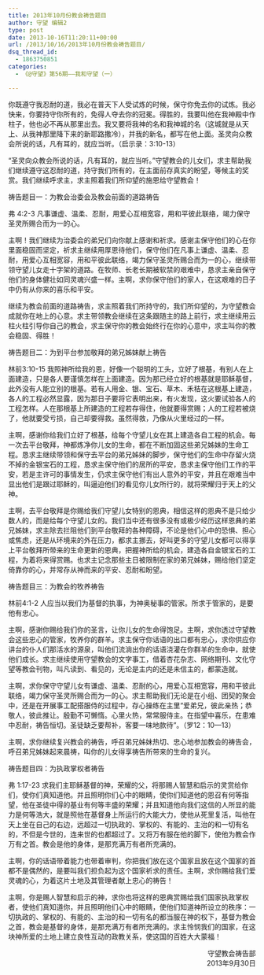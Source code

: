 ```yaml
---
title: 2013年10月份教会祷告题目
author: 守望 编辑2
type: post
date: 2013-10-16T11:20:11+00:00
url: /2013/10/16/2013年10月份教会祷告题目/
dsq_thread_id:
  - 1863750851
categories:
  - 《@守望》第56期——我和守望（一）

---
```

<!--more-->

你既遵守我忍耐的道，我必在普天下人受试炼的时候，保守你免去你的试炼。我必快来，你要持守你所有的，免得人夺去你的冠冕。得胜的，我要叫他在我神殿中作柱子，他也必不再从那里出去。我又要将我神的名和我神城的名（这城就是从天上、从我神那里降下来的新耶路撒冷），并我的新名，都写在他上面。圣灵向众教会所说的话，凡有耳的，就应当听。（启示录：3:10-13）

“圣灵向众教会所说的话，凡有耳的，就应当听。”守望教会的儿女们，求主帮助我们继续遵守这忍耐的道，持守我们所有的，在主面前存真实的盼望，等候主的奖赏。我们继续呼求主，求主照着我们所仰望的施恩给守望教会！

祷告题目一：为教会治委会及教会前面的道路祷告

弗 4:2-3 凡事谦虚、温柔、忍耐，用爱心互相宽容，用和平彼此联络，竭力保守圣灵所赐合而为一的心。

主啊！我们继续为治委会的弟兄们向你献上感谢和祈求。感谢主保守他们的心在你里面稳固而坚定，祈求主继续用厚恩待他们，保守他们在凡事上谦虚、温柔、忍耐，用爱心互相宽容，用和平彼此联络，竭力保守圣灵所赐合而为一的心，继续带领守望儿女走十字架的道路。在牧师、长老长期被软禁的艰难中，恳求主亲自保守他们的身体健壮如同灵魂兴盛一样。主啊，求你保守他们的家人，在这艰难的日子中仍有从你来的喜乐和平安。

继续为教会前面的道路祷告，求主照着我们所持守的，我们所仰望的，为守望教会成就你在地上的心意。求主带领教会继续在这条跟随主的路上前行，求主继续用云柱火柱引导你自己的教会，求主保守你的教会始终行在你的心意中，求主叫你的教会稳固、得胜！

祷告题目二：为到平台参加敬拜的弟兄姊妹献上祷告

林前3:10-15 我照神所给我的恩，好像一个聪明的工头，立好了根基，有别人在上面建造，只是各人要谨慎怎样在上面建造。因为那已经立好的根基就是耶稣基督，此外没有人能立别的根基。若有人用金、银、宝石、草木、禾秸在这根基上建造，各人的工程必然显露，因为那日子要将它表明出来，有火发现，这火要试验各人的工程怎样。人在那根基上所建造的工程若存得住，他就要得赏赐；人的工程若被烧了，他就要受亏损，自己却要得救。虽然得救，乃像从火里经过的一样。

主啊，感谢你给我们立好了根基，给每个守望儿女在其上建造各自工程的机会。每一次去平台敬拜，神都炼净你儿女的生命，都在不断加固这些弟兄姊妹的生命工程。恳求主继续带领和保守去平台的弟兄姊妹的脚步，保守他们的生命中存留火烧不掉的金银宝石的工程，恳求主保守他们的居所的平安，恳求主保守他们工作的平安，若是主许可的事情发生，仍求主保守他们有出人意外的平安，并且在艰难当中显出他们是跟过耶稣的，叫逼迫他们的看见你儿女所行的，就将荣耀归于天上的父神。

主啊，去平台敬拜是你赐给我们守望儿女特别的恩典，相信这样的恩典不是只给少数人的，而是给每个守望儿女的。我们当中还有很多没有或极少经历这样恩典的弟兄姊妹，求主除去拦阻他们到平台敬拜的各种障碍，不论是他们心中的恐惧、担心或焦虑，还是从环境来的外在压力，都求主挪去，好叫更多的守望儿女都可以得享上平台敬拜所带来的生命更新的恩典，把握神所给的机会，建造各自金银宝石的工程，为着将来得赏赐。也求主记念那些主日被限制在家的弟兄姊妹，赐给他们坚定倚靠你的心，并常存从神而来的平安、忍耐和盼望。

祷告题目三：为教会的牧养祷告

林前4:1-2 人应当以我们为基督的执事，为神奥秘事的管家。所求于管家的，是要他有忠心。

主啊，感谢你赐给我们你的圣言，让你儿女的生命得饱足。主啊，求你透过守望教会这些忠心的管家，牧养你的群羊。求主保守你话语的出口都有忠心，求你供应你讲台的仆人们那活水的源泉，叫他们流淌出你的话语浇灌在你群羊的生命中，就使他们成长。求主继续使用守望教会的文字事工，借着杏花杂志、网络期刊、文化守望等教会刊物，叫凡读到、看见的，无论是主内的还是未信主的，都蒙造就。

主啊，求你保守守望儿女有谦虚、温柔、忍耐的心，用爱心互相宽容，用和平彼此联络，竭力保守圣灵所赐合而为一的心。求主帮助我们无论是在小组、团契的聚会中，还是在开展事工配搭服侍的过程中，存心操练在主里“爱弟兄，彼此亲热；恭敬人，彼此推让。殷勤不可懒惰。心里火热，常常服侍主。在指望中喜乐，在患难中忍耐，祷告恒切。圣徒缺乏要帮补，客要一味地款待”。（罗12：10—13）

主啊，求你继续复兴教会的祷告，呼召弟兄姊妹热切、忠心地参加教会的祷告会，呼召弟兄姊妹起来晨祷，叫你的儿女得享祷告所带来的生命的复兴。

祷告题目四：为执政掌权者祷告

弗 1:17-23 求我们主耶稣基督的神，荣耀的父，将那赐人智慧和启示的灵赏给你们，使你们真知道他。并且照明你们心中的眼睛，使你们知道他的恩召有何等指望，他在圣徒中得的基业有何等丰盛的荣耀；并且知道他向我们这信的人所显的能力是何等浩大，就是照他在基督身上所运行的大能大力，使他从死里复活，叫他在天上坐在自己的右边，远超过一切执政的、掌权的、有能的、主治的和一切有名的，不但是今世的，连来世的也都超过了。又将万有服在他的脚下，使他为教会作万有之首。教会是他的身体，是那充满万有者所充满的。

主啊，你的话语带着能力也带着审判，你把我们放在这个国家且放在这个国家的首都不是偶然的，是要叫我们担负起为这个国家祈求的责任。主啊，求你赐给我们爱灵魂的心，为着这片土地及其管理者献上忠心的祷告！

主啊，你是赐人智慧和启示的神，求你也将这样的恩典赏赐给我们国家执政掌权者，使他们真知道你，并且照明他们心中的眼睛，使他们知道神所设立的秩序：一切执政的、掌权的、有能的、主治的和一切有名的都当服在神的权下，基督为教会之首，教会是基督的身体，是那充满万有者所充满的。求主怜悯我们的国家，在这块神所爱的土地上建立良性互动的政教关系，使这国的百姓大大蒙福！

<p style="text-align: right;">
  守望教会祷告部<br /> 2013年9月30日
</p>

&nbsp;

&nbsp;